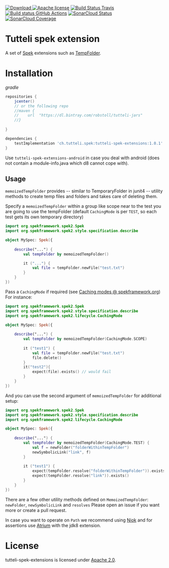 [![Download](https://api.bintray.com/packages/robstoll/tutteli-jars/tutteli-spek-extensions/images/download.svg) ](https://bintray.com/robstoll/tutteli-jars/tutteli-spek-extensions/_latestVersion)
[![Apache license](https://img.shields.io/badge/license-Apache%202.0-brightgreen.svg)](http://opensource.org/licenses/Apache2.0)
[![Build Status Travis](https://travis-ci.org/robstoll/tutteli-spek-extensions.svg?tag=v1.0.1)](https://travis-ci.org/robstoll/tutteli-spek-extensions/branches)
[![Build status GitHub Actions](https://github.com/robstoll/tutteli-spek-extensions/workflows/Windows/badge.svg)](https://github.com/robstoll/tutteli-spek-extensions/actions/)
[![SonarCloud Status](https://sonarcloud.io/api/project_badges/measure?project=robstoll_tutteli-spek-extensions&metric=alert_status)](https://sonarcloud.io/dashboard?id=robstoll_tutteli-spek-extensions)
[![SonarCloud Coverage](https://sonarcloud.io/api/project_badges/measure?project=robstoll_tutteli-spek-extensions&metric=coverage)](https://sonarcloud.io/dashboard?id=robstoll_tutteli-spek-extensions)

# Tutteli spek extension
A set of [Spek](http://spekframework.org/) extensions such as [TempFolder](#tempfolder).

# Installation

*gradle*
```groovy
repositories {
    jcenter()
    // or the following repo    
    //maven {
    //    url  "https://dl.bintray.com/robstoll/tutteli-jars" 
    //}
    
}

dependencies {
    testImplementation 'ch.tutteli.spek:tutteli-spek-extensions:1.0.1'
}
```
Use `tutteli-spek-extensions-android` in case you deal with android (does not contain a module-info.java which d8 cannot cope with).

## Usage
`memoizedTempFolder` provides -- similar to TemporaryFolder in junit4 -- utility methods to create temp files and folders and takes care of deleting them.

Specify a `memoizedTempFolder` within a group like scope near to the test you are going to use the tempFolder (default `CachingMode` is per `TEST`, so each test gets its own temporary directory)

```kotlin
import org.spekframework.spek2.Spek
import org.spekframework.spek2.style.specification.describe

object MySpec: Spek({
    
    describe("...") {
        val tempFolder by memoizedTempFolder()

        it ("...") {
            val file = tempFolder.newFile("test.txt")
        }
    }
})
```

Pass a `CachingMode` if required (see [Caching modes @ spekframework.org](https://www.spekframework.org/core-concepts/#caching-modes))
For instance: 
```kotlin
import org.spekframework.spek2.Spek
import org.spekframework.spek2.style.specification.describe
import org.spekframework.spek2.lifecycle.CachingMode

object MySpec: Spek({
    
    describe("...") {
        val tempFolder by memoizedTempFolder(CachingMode.SCOPE)
        
        it ("test1") {
            val file = tempFolder.newFile("test.txt")
            file.delete()
        }
        it("test2"){
            expect(file).exists() // would fail
        }       
    }
})
```
And you can use the second argument of `memoizedTempFolder` for additional setup:

```kotlin
import org.spekframework.spek2.Spek
import org.spekframework.spek2.style.specification.describe
import org.spekframework.spek2.lifecycle.CachingMode

object MySpec: Spek({
    
    describe("...") {
        val tempFolder by memoizedTempFolder(CachingMode.TEST) {
            val f = newFolder("folderWithinTempFolder")
            newSymbolicLink("link", f)
        }
        
        it ("test1") {
            expect(tempFolder.resolve("folderWithinTempFolder")).exists()
            expect(tempFolder.resolve("link")).exists()   
        }    
    }
})
```

There are a few other utility methods defined on `MemoizedTempFolder`: `newFolder`, `newSymbolicLink` and `resolves`
Please open an issue if you want more or create a pull request.

In case you want to operate on `Path` we recommend using [Niok](https://github.com/robstoll/niok) and
for assertions use [Atrium](https://github.com/robstoll/atrium) with the jdk8 extension.

# License
tutteli-spek-extensions is licensed under [Apache 2.0](https://opensource.org/licenses/Apache2.0).
